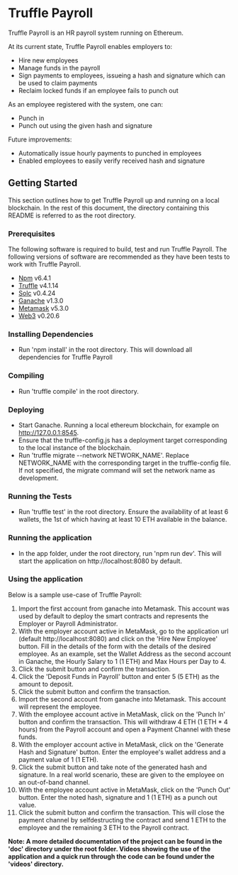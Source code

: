 # Truffle Payroll

Truffle Payroll is an HR payroll system running on Ethereum. 

At its current state, Truffle Payroll enables employers to:
 * Hire new employees
 * Manage funds in the payroll
 * Sign payments to employees, issueing a hash and signature which can be used to claim payments
 * Reclaim locked funds if an employee fails to punch out

As an employee registered with the system, one can:
 * Punch in 
 * Punch out using the given hash and signature

Future improvements:
 * Automatically issue hourly payments to punched in employees
 * Enabled employees to easily verify received hash and signature

## Getting Started

This section outlines how to get Truffle Payroll up and running on a local blockchain. In the rest of this document, the directory containing this README is referred to as the root directory.

### Prerequisites

The following software is required to build, test and run Truffle Payroll. The following versions of software are recommended as they have been tests to work with Truffle Payroll.

 * [Npm](https://www.npmjs.com/get-npm) v6.4.1
 * [Truffle](https://truffleframework.com/) v4.1.14
 * [Solc](https://www.npmjs.com/package/solc) v0.4.24
 * [Ganache](https://truffleframework.com/ganache) v1.3.0
 * [Metamask](https://metamask.io/) v5.3.0
 * [Web3](https://web3js.readthedocs.io/en/latest/) v0.20.6

### Installing Dependencies

 * Run 'npm install' in the root directory. This will download all dependencies for Truffle Payroll

### Compiling

 * Run 'truffle compile' in the root directory.

### Deploying 

 * Start Ganache. Running a local ethereum blockchain, for example on http://127.0.0.1:8545.
 * Ensure that the truffle-config.js has a deployment target corresponding to the local instance of the blockchain.
 * Run 'truffle migrate --network NETWORK_NAME'. Replace NETWORK_NAME with the corresponding target in the truffle-config file. If not specified, the migrate command will set the network name as development.

### Running the Tests

 * Run 'truffle test' in the root directory. Ensure the availability of at least 6 wallets, the 1st of which having at least 10 ETH available in the balance.
 
### Running the application

 * In the app folder, under the root directory, run 'npm run dev'. This will start the application on http://localhost:8080 by default.

### Using the application 

Below is a sample use-case of Truffle Payroll:

 1. Import the first account from ganache into Metamask. This account was used by default to deploy the smart contracts and represents the Employer or Payroll Administrator. 
 2. With the employer account active in MetaMask, go to the application url (default http://localhost:8080) and click on the 'Hire New Employee' button. Fill in the details of the form with the details of the desired employee. As an example, set the Wallet Address as the second account in Ganache, the Hourly Salary to 1 (1 ETH) and Max Hours per Day to 4.
 3. Click the submit button and confirm the transaction. 
 4. Click the 'Deposit Funds in Payroll' button and enter 5 (5 ETH) as the amount to deposit.
 5. Click the submit button and confirm the transaction. 
 6. Import the second account from ganache into Metamask. This account will represent the employee.
 7. With the employee account active in MetaMask, click on the 'Punch In' button and confirm the transaction. This will withdraw 4 ETH (1 ETH * 4 hours) from the Payroll account and open a Payment Channel with these funds. 
 8. With the employer account active in MetaMask, click on the 'Generate Hash and Signature' button. Enter the employee's wallet address and a payment value of 1 (1 ETH).
 9. Click the submit button and take note of the generated hash and signature. In a real world scenario, these are given to the employee on an out-of-band channel. 
 10. With the employee account active in MetaMask, click on the 'Punch Out' button. Enter the noted hash, signature and 1 (1 ETH) as a punch out value.
 11. Click the submit button and confirm the transaction. This will close the payment channel by selfdestructing the contract and send 1 ETH to the employee and the remaining 3 ETH to the Payroll contract.


**Note: A more detailed documentation of the project can be found in the 'doc' directory under the root folder. Videos showing the use of the application and a quick run through the code can be found under the 'videos' directory.**
